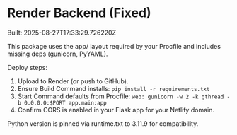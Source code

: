 # Render Backend (Fixed)
Built: 2025-08-27T17:33:29.726220Z

This package uses the app/ layout required by your Procfile and includes missing deps (gunicorn, PyYAML).

Deploy steps:
1) Upload to Render (or push to GitHub).
2) Ensure Build Command installs: `pip install -r requirements.txt`
3) Start Command defaults from Procfile: `web: gunicorn -w 2 -k gthread -b 0.0.0.0:$PORT app.main:app`
4) Confirm CORS is enabled in your Flask app for your Netlify domain.

Python version is pinned via runtime.txt to 3.11.9 for compatibility.

